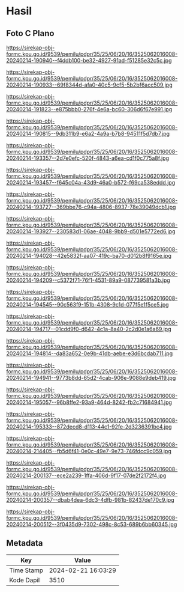 # Hasil

## Foto C Plano

https://sirekap-obj-formc.kpu.go.id/9539/pemilu/pdpr/35/25/06/20/16/3525062016008-20240214-190940--f4ddb100-be32-4927-91ad-f51285e32c5c.jpg

https://sirekap-obj-formc.kpu.go.id/9539/pemilu/pdpr/35/25/06/20/16/3525062016008-20240214-190933--69f8344d-afa0-40c5-9cf5-5b2bf6acc509.jpg

https://sirekap-obj-formc.kpu.go.id/9539/pemilu/pdpr/35/25/06/20/16/3525062016008-20240214-191823--e875bbb0-276f-4e6a-bc60-306d6f67e991.jpg

https://sirekap-obj-formc.kpu.go.id/9539/pemilu/pdpr/35/25/06/20/16/3525062016008-20240214-190815--9db311b9-e6a2-4a9a-b7b8-94511f5d7db7.jpg

https://sirekap-obj-formc.kpu.go.id/9539/pemilu/pdpr/35/25/06/20/16/3525062016008-20240214-193357--2d7e0efc-520f-4843-a6ea-cd1f0c775a8f.jpg

https://sirekap-obj-formc.kpu.go.id/9539/pemilu/pdpr/35/25/06/20/16/3525062016008-20240214-193457--f645c04a-43d9-46a0-b572-f69ca538eddd.jpg

https://sirekap-obj-formc.kpu.go.id/9539/pemilu/pdpr/35/25/06/20/16/3525062016008-20240214-193727--369bbe76-c94a-4806-8937-78e39049dcb1.jpg

https://sirekap-obj-formc.kpu.go.id/9539/pemilu/pdpr/35/25/06/20/16/3525062016008-20240214-193927--230583d1-06ae-4048-9bb9-d501e5772ed6.jpg

https://sirekap-obj-formc.kpu.go.id/9539/pemilu/pdpr/35/25/06/20/16/3525062016008-20240214-194028--42e5832f-aa07-419c-ba70-d012b8f9165e.jpg

https://sirekap-obj-formc.kpu.go.id/9539/pemilu/pdpr/35/25/06/20/16/3525062016008-20240214-194209--c5372f71-76f1-4531-89a9-087739581a3b.jpg

https://sirekap-obj-formc.kpu.go.id/9539/pemilu/pdpr/35/25/06/20/16/3525062016008-20240214-194545--90c563f9-151b-4308-9c1d-077f5e1f5ce5.jpg

https://sirekap-obj-formc.kpu.go.id/9539/pemilu/pdpr/35/25/06/20/16/3525062016008-20240214-194717--01cdd9f0-d642-4c1a-8a40-2c2d0e1a6a69.jpg

https://sirekap-obj-formc.kpu.go.id/9539/pemilu/pdpr/35/25/06/20/16/3525062016008-20240214-194814--da83a652-0e9b-41db-aebe-e3d6bcdab711.jpg

https://sirekap-obj-formc.kpu.go.id/9539/pemilu/pdpr/35/25/06/20/16/3525062016008-20240214-194941--9773b8dd-65d2-4cab-906e-9088e9deb419.jpg

https://sirekap-obj-formc.kpu.go.id/9539/pemilu/pdpr/35/25/06/20/16/3525062016008-20240214-195057--96b8ffe2-93a9-464d-8242-fb2c71684941.jpg

https://sirekap-obj-formc.kpu.go.id/9539/pemilu/pdpr/35/25/06/20/16/3525062016008-20240214-195333--872decd8-d113-44c1-92fe-2d3236391bc4.jpg

https://sirekap-obj-formc.kpu.go.id/9539/pemilu/pdpr/35/25/06/20/16/3525062016008-20240214-214405--fb5d6f41-0e0c-49e7-9e73-746fdcc9c059.jpg

https://sirekap-obj-formc.kpu.go.id/9539/pemilu/pdpr/35/25/06/20/16/3525062016008-20240214-200137--ece2a239-1ffa-406d-9f17-07de2f2172f4.jpg

https://sirekap-obj-formc.kpu.go.id/9539/pemilu/pdpr/35/25/06/20/16/3525062016008-20240214-200357--dbab4dea-6dc3-4dfb-981b-82437de170c9.jpg

https://sirekap-obj-formc.kpu.go.id/9539/pemilu/pdpr/35/25/06/20/16/3525062016008-20240214-200512--3f0435d9-7302-498c-8c53-689b6bb60345.jpg


## Metadata

| Key        | Value               |
| ---------- | ------------------- |
| Time Stamp | 2024-02-21 16:03:29 |
| Kode Dapil | 3510                |



